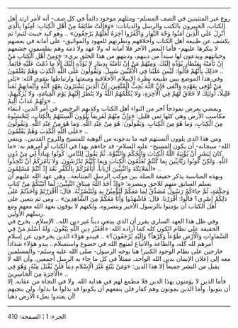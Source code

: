 ------------------------------------------------------------------------

روع غير المتثبتين في الصف المسلم- ومثلهم موجود دائماً في كل صف- أنه لأمر
ارتد أهل الكتاب، الخبيرون بالكتب والرسل والديانات: «وَقالَتْ طائِفَةٌ مِنْ أَهْلِ
الْكِتابِ: آمِنُوا بِالَّذِي أُنْزِلَ عَلَى الَّذِينَ آمَنُوا وَجْهَ النَّهارِ وَاكْفُرُوا آخِرَهُ لَعَلَّهُمْ
يَرْجِعُونَ» .. وهو كيد خبيث لئيم! ثم يكشف عن طبيعة أهل الكتاب وأخلاقهم
ونظرتهم للعهود والمواثيق- على أمانة في بعضهم لا ينكرها عليهم- فأما البعض
الآخر فلا أمانة له ولا عهد ولا ذمة وهم يفلسفون جشعهم وخيانتهم ويدعون لها
سنداً من دينهم، ودينهم من هذا الخلق بريء: «وَمِنْ أَهْلِ الْكِتابِ مَنْ إِنْ تَأْمَنْهُ
بِقِنْطارٍ يُؤَدِّهِ إِلَيْكَ. وَمِنْهُمْ مَنْ إِنْ تَأْمَنْهُ بِدِينارٍ لا يُؤَدِّهِ إِلَيْكَ إِلَّا ما دُمْتَ عَلَيْهِ
قائِماً. ذلِكَ بِأَنَّهُمْ قالُوا: لَيْسَ عَلَيْنا فِي الْأُمِّيِّينَ سَبِيلٌ. وَيَقُولُونَ عَلَى اللَّهِ
الْكَذِبَ وَهُمْ يَعْلَمُونَ» ..  
وفي هذا الموضع يبين طبيعة نظرة الإسلام الأخلاقية ومبعثها وارتباطها بتقوى
الله: «بَلى مَنْ أَوْفى بِعَهْدِهِ وَاتَّقى فَإِنَّ اللَّهَ يُحِبُّ الْمُتَّقِينَ. إِنَّ الَّذِينَ يَشْتَرُونَ
بِعَهْدِ اللَّهِ وَأَيْمانِهِمْ ثَمَناً قَلِيلًا، أُولئِكَ لا خَلاقَ لَهُمْ فِي الْآخِرَةِ، وَلا يُكَلِّمُهُمُ
اللَّهُ وَلا يَنْظُرُ إِلَيْهِمْ يَوْمَ الْقِيامَةِ، وَلا يُزَكِّيهِمْ، وَلَهُمْ عَذابٌ أَلِيمٌ» ..  
ويمضي يعرض نموذجاً آخر من التواء أهل الكتاب وكذبهم الرخيص في أمر الدين،
ابتغاء مكاسب الأرض وهي كلها ثمن قليل: «وَإِنَّ مِنْهُمْ لَفَرِيقاً يَلْوُونَ أَلْسِنَتَهُمْ
بِالْكِتابِ، لِتَحْسَبُوهُ مِنَ الْكِتابِ، وَما هُوَ مِنَ الْكِتابِ. وَيَقُولُونَ: هُوَ مِنْ عِنْدِ اللَّهِ.
وَما هُوَ مِنْ عِنْدِ اللَّهِ. وَيَقُولُونَ عَلَى اللَّهِ الْكَذِبَ وَهُمْ يَعْلَمُونَ» ..  
ومن هذا الذي يلوون ألسنتهم فيه ما يدعونه من ألوهية للمسيح وللروح القدس..
وينفي الله- سبحانه- أن يكون المسيح- عليه السلام- قد جاءهم بهذا في الكتاب
أو أمرهم به: «ما كانَ لِبَشَرٍ أَنْ يُؤْتِيَهُ اللَّهُ الْكِتابَ وَالْحُكْمَ وَالنُّبُوَّةَ، ثُمَّ يَقُولَ
لِلنَّاسِ: كُونُوا عِباداً لِي مِنْ دُونِ اللَّهِ. وَلكِنْ كُونُوا رَبَّانِيِّينَ بِما كُنْتُمْ تُعَلِّمُونَ
الْكِتابَ وَبِما كُنْتُمْ تَدْرُسُونَ. وَلا يَأْمُرَكُمْ أَنْ تَتَّخِذُوا الْمَلائِكَةَ وَالنَّبِيِّينَ أَرْباباً.
أَيَأْمُرُكُمْ بِالْكُفْرِ بَعْدَ إِذْ أَنْتُمْ مُسْلِمُونَ» ..  
وبهذه المناسبة يذكر حقيقة الصلة بين موكب الرسل المتتابعة.. وهي عهد الله
عليهم أن يسلم السابق منهم للاحق وينصره: «وَإِذْ أَخَذَ اللَّهُ مِيثاقَ النَّبِيِّينَ: لَما
آتَيْتُكُمْ مِنْ كِتابٍ وَحِكْمَةٍ، ثُمَّ جاءَكُمْ رَسُولٌ مُصَدِّقٌ لِما مَعَكُمْ لَتُؤْمِنُنَّ بِهِ وَلَتَنْصُرُنَّهُ.
قالَ: أَأَقْرَرْتُمْ وَأَخَذْتُمْ عَلى ذلِكُمْ إِصْرِي؟ قالُوا: أَقْرَرْنا. قالَ: فَاشْهَدُوا وَأَنَا مَعَكُمْ
مِنَ الشَّاهِدِينَ» .. ومن ثم يتعين على أهل الكتاب أن يؤمنوا بالرسول الأخير
وينصروه. ولكنهم لا يوفون بعهد الله معهم ومع رسلهم الأولين.  
وفي ظل هذا العهد الساري يقرر أن الذي يبتغي ديناً غير دين الله.. الإسلام..
يخرج في الحقيقة على نظام الكون كله كما أراده الله: «أَفَغَيْرَ دِينِ اللَّهِ
يَبْغُونَ، وَلَهُ أَسْلَمَ مَنْ فِي السَّماواتِ وَالْأَرْضِ طَوْعاً وَكَرْهاً؟ وَإِلَيْهِ يُرْجَعُونَ؟» ..
فيبدو هؤلاء الذين يخرجون عن إسلام أمرهم لله كله، والطاعة والاتباع لمنهج
الله في خضوع واستسلام.. يبدو هؤلاء شذاذاً خارجين على نظام الوجود الكبير!
هنا يوجه الرسول- صلى الله عليه وسلم- والمسلمين معه إلى إعلان الإيمان
بدين الله الواحد، ممثلاً في كل ما جاء به الرسل أجمعين. وأن الله لا يقبل
من البشر جميعاً إلا هذا الدين: «وَمَنْ يَبْتَغِ غَيْرَ الْإِسْلامِ دِيناً فَلَنْ يُقْبَلَ مِنْهُ،
وَهُوَ فِي الْآخِرَةِ مِنَ الْخاسِرِينَ» ..  
فأما الذين لا يؤمنون بهذا الدين فلا مطمع لهم في هداية الله. ولا في
النجاة من عقابه. إلا أن يتوبوا. وأما الذين يموتون وهم كفار فلن ينفعهم أن
يكونوا قد بذلوا ما بذلوا، ولن ينجيهم أن يفتدوا بملء الأرض ذهبا!

------------------------------------------------------------------------

الجزء: 1 ¦ الصفحة: 410
